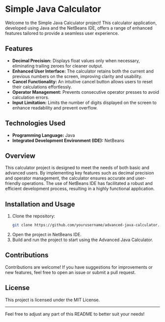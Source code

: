 # Simple Java Calculator

Welcome to the Simple Java Calculator project! This calculator application, developed using Java and the NetBeans IDE, offers a range of enhanced features tailored to provide a seamless user experience.

## Features

- **Decimal Precision:** Displays float values only when necessary, eliminating trailing zeroes for cleaner output.
- **Enhanced User Interface:** The calculator retains both the current and previous numbers on the screen, improving clarity and usability.
- **Cancel Functionality:** An intuitive cancel button allows users to reset their calculations effortlessly.
- **Operator Management:** Prevents consecutive operator presses to avoid calculation errors.
- **Input Limitation:** Limits the number of digits displayed on the screen to enhance readability and prevent overflow.

## Technologies Used

- **Programming Language:** Java
- **Integrated Development Environment (IDE):** NetBeans

## Overview

This calculator project is designed to meet the needs of both basic and advanced users. By implementing key features such as decimal precision and operator management, the calculator ensures accurate and user-friendly operations. The use of NetBeans IDE has facilitated a robust and efficient development process, resulting in a highly functional application.

## Installation and Usage

1. Clone the repository:
   ```sh
   git clone https://github.com/yourusername/advanced-java-calculator.git
   ```
2. Open the project in NetBeans IDE.
3. Build and run the project to start using the Advanced Java Calculator.

## Contributions

Contributions are welcome! If you have suggestions for improvements or new features, feel free to open an issue or submit a pull request.

## License

This project is licensed under the MIT License.

---

Feel free to adjust any part of this README to better suit your needs!
